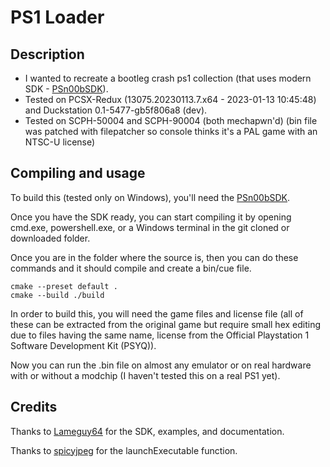 # PS1 Loader

## Description

- I wanted to recreate a bootleg crash ps1 collection (that uses modern SDK - [PSn00bSDK](https://github.com/Lameguy64/PSn00bSDK)).
- Tested on PCSX-Redux (13075.20230113.7.x64 - 2023-01-13 10:45:48) and Duckstation 0.1-5477-gb5f806a8 (dev).
- Tested on SCPH-50004 and SCPH-90004 (both mechapwn'd) (bin file was patched with filepatcher so console thinks it's a PAL game with an NTSC-U license)

## Compiling and usage

To build this (tested only on Windows), you'll need the [PSn00bSDK](https://github.com/Lameguy64/PSn00bSDK/blob/master/doc/installation.md).

Once you have the SDK ready, you can start compiling it by opening cmd.exe, powershell.exe, or a Windows terminal in the git cloned or downloaded folder.

Once you are in the folder where the source is, then you can do these commands and it should compile and create a bin/cue file.

    cmake --preset default .
    cmake --build ./build
    
In order to build this, you will need the game files and license file 
(all of these can be extracted from the original game but require small hex editing due to files having the same name, license from the Official Playstation 1 Software Development Kit (PSYQ)).

Now you can run the .bin file on almost any emulator or on real hardware with or without a modchip (I haven't tested this on a real PS1 yet).

## Credits

Thanks to [Lameguy64](https://github.com/Lameguy64) for the SDK, examples, and documentation.

Thanks to [spicyjpeg](https://github.com/spicyjpeg) for the launchExecutable function.
